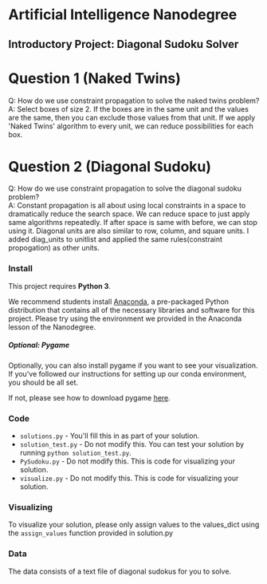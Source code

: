 # Artificial Intelligence Nanodegree
## Introductory Project: Diagonal Sudoku Solver

# Question 1 (Naked Twins)
Q: How do we use constraint propagation to solve the naked twins problem?  
A: Select boxes of size 2. If the boxes are in the same unit and the values are the same, then you can exclude those values from that unit. If we apply 'Naked Twins' algorithm to every unit, we can reduce possibilities for each box.

# Question 2 (Diagonal Sudoku)
Q: How do we use constraint propagation to solve the diagonal sudoku problem?  
A: Constant propagation is all about using local constraints in a space to dramatically reduce the search space. We can reduce space to just apply same algorithms repeatedly. If after space is same with before, we can stop using it.
Diagonal units are also similar to row, column, and square units. I added diag_units to unitlist and applied the same rules(constraint propogation) as other units.

### Install

This project requires **Python 3**.

We recommend students install [Anaconda](https://www.continuum.io/downloads), a pre-packaged Python distribution that contains all of the necessary libraries and software for this project. 
Please try using the environment we provided in the Anaconda lesson of the Nanodegree.

##### Optional: Pygame

Optionally, you can also install pygame if you want to see your visualization. If you've followed our instructions for setting up our conda environment, you should be all set.

If not, please see how to download pygame [here](http://www.pygame.org/download.shtml).

### Code

* `solutions.py` - You'll fill this in as part of your solution.
* `solution_test.py` - Do not modify this. You can test your solution by running `python solution_test.py`.
* `PySudoku.py` - Do not modify this. This is code for visualizing your solution.
* `visualize.py` - Do not modify this. This is code for visualizing your solution.

### Visualizing

To visualize your solution, please only assign values to the values_dict using the ```assign_values``` function provided in solution.py

### Data

The data consists of a text file of diagonal sudokus for you to solve.